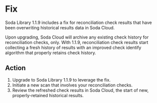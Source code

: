 # Fix

Soda Library 1.1.9 includes a fix for reconciliation check results that have been overwriting historical results data in Soda Cloud.

Upon upgrading, Soda Cloud will archive any existing check history for reconciliation checks, only. With 1.1.9, reconciliation check results start collecting a fresh history of results with an improved check identify algorithm that properly retains check history.

## Action

1. Upgrade to Soda Library 1.1.9 to leverage the fix.
2. Initiate a new scan that involves your reconciliation checks.
3. Review the refreshed check results in Soda Cloud, the start of new, properly-retained historical results.
